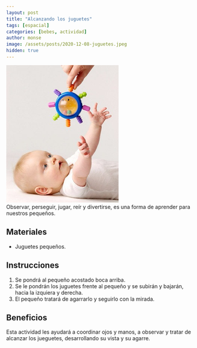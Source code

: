 ```yaml
---
layout: post
title: "Alcanzando los juguetes"
tags: [espacial]
categories: [bebes, actividad]
author: monse
image: /assets/posts/2020-12-08-juguetes.jpeg
hidden: true
---
```

![Actividad de juguetes](/assets/posts/2020-12-08-juguetes.jpeg)<br/> 
Observar, perseguir, jugar, reír y divertirse, es una forma de aprender para nuestros pequeños.  
 
## Materiales 
- Juguetes pequeños. 

## Instrucciones 
1. Se pondrá al pequeño acostado boca arriba.
2. Se le pondrán los juguetes frente al pequeño y se subirán y bajarán, hacia la izquiera y derecha.
3. El pequeño tratará de agarrarlo y seguirlo con la mirada. 

## Beneficios 
Esta actividad les ayudará a coordinar ojos y manos, a observar y tratar de alcanzar los jueguetes, desarrollando su vista y su agarre. 